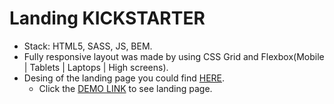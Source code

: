 # Landing KICKSTARTER
- Stack: HTML5, SASS, JS, BEM.
- Fully responsive layout was made by using CSS Grid and Flexbox(Mobile | Tablets | Laptops | High screens).
- Desing of the landing page you could find [HERE](https://www.figma.com/file/Ujp7bCFuvuJlkn8TSbQPSZ/%E2%84%9611-(kickstarter)?node-id=0%3A1).
    - Click the [DEMO LINK](https://artemdzhereleiko.github.io/landing-kickstarter/) to see landing page.

